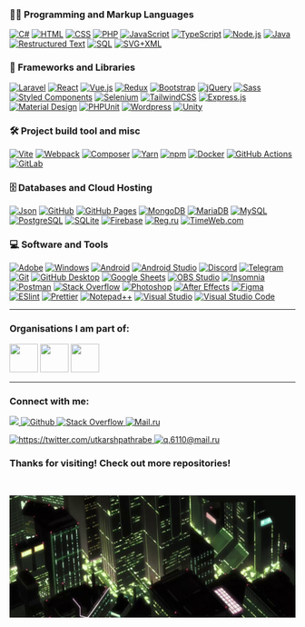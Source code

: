 ### :woman_technologist: Programming and Markup Languages

<p>
    <a href="#"><img alt="C#" src="https://custom-icon-badges.demolab.com/badge/C%23-68217A.svg?logo=cs2&logoColor=white" /></a>
    <a href="#"><img alt="HTML" src="https://img.shields.io/badge/HTML-E34F26.svg?logo=html5&logoColor=white" /></a>
    <a href="#"><img alt="CSS" src="https://img.shields.io/badge/CSS-1572B6.svg?logo=css3&logoColor=white" /></a>
    <a href="#"><img alt="PHP" src="https://img.shields.io/badge/PHP-777BB4.svg?logo=php&logoColor=white" /></a>
    <a href="#"><img alt="JavaScript" src="https://img.shields.io/badge/JavaScript-F7DF1E.svg?logo=javascript&logoColor=black" /></a>
    <a href="#"><img alt="TypeScript" src="https://img.shields.io/badge/TypeScript-007ACC.svg?logo=typescript&logoColor=white" /></a>
    <a href="#"><img alt="Node.js" src="https://img.shields.io/badge/Node.js-43853D.svg?logo=node.js&logoColor=white" /></a>
    <a href="#"><img alt="Java" src="https://custom-icon-badges.demolab.com/badge/Java-007396.svg?logo=java&logoColor=white" /></a>
    <a href="#"><img alt="Restructured Text" src="https://img.shields.io/badge/Restructured Text-3a4148.svg?logo=readthedocs&logoColor=white" /></a>
    <a href="#"><img alt="SQL" src="https://custom-icon-badges.demolab.com/badge/SQL-025E8C.svg?logo=database&logoColor=white" /></a>
    <a href="#"><img alt="SVG+XML" src="https://img.shields.io/badge/SVG%2BXML-e0982c.svg?logo=svg&logoColor=white" /></a>
</p>

### 🧰 Frameworks and Libraries

<p>
    <a href="#"><img alt="Laravel" src="https://img.shields.io/badge/-Laravel-F23529?logo=Laravel&logoColor=white" /></a>
    <a href="#"><img alt="React" src="https://img.shields.io/badge/-React-45b8d8?logo=react&logoColor=white" /></a>
    <a href="#"><img alt="Vue.js" src="https://img.shields.io/badge/Vue.js-4FC08D?logo=vuedotjs&logoColor=fff" /></a>
    <a href="#"><img alt="Redux" src="https://img.shields.io/badge/-Redux-764ABC?logo=redux&logoColor=white" /></a>
    <a href="#"><img alt="Bootstrap" src="https://img.shields.io/badge/Bootstrap-7952B3.svg?logo=bootstrap&logoColor=white" /></a>
    <a href="#"><img alt="jQuery" src="https://img.shields.io/badge/jQuery-0769AD.svg?logo=jquery&logoColor=white" /></a>
    <a href="#"><img alt="Sass" src="https://img.shields.io/badge/-Sass-CC6699?logo=sass&logoColor=white" /></a>
    <a href="#"><img alt="Styled Components" src="https://img.shields.io/badge/-Styled_Components-db7092?logo=styled-components&logoColor=white" /></a>
    <a href="#"><img alt="Selenium" src="https://img.shields.io/static/v1?label=&message=Selenium&color=43B02A&logo=selenium&logoColor=white" /></a>
    <a href="#"><img alt="TailwindCSS" src="https://img.shields.io/badge/-Tailwind%20CSS-37A59F?logo=tailwind-css&logoColor=white" /></a>
    <a href="#"><img alt="Express.js" src="https://img.shields.io/badge/Express.js-404d59.svg?logo=express&logoColor=white" /></a>
    <a href="#"><img alt="Material Design" src="https://img.shields.io/badge/Material%20Design-0081CB.svg?logo=material-design&logoColor=white" /></a>
    <a href="#"><img alt="PHPUnit" src="https://custom-icon-badges.demolab.com/badge/PHPUnit-366488.svg?logo=test-tube&logoColor=white" /></a>
    <a href="#"><img alt="Wordpress" src="https://img.shields.io/badge/Wordpress-21759B?logo=wordpress&logoColor=white" /></a>
    <a href="#"><img alt="Unity" src="https://img.shields.io/badge/Unity-%23000000.svg?logo=unity&logoColor=white" /></a>
</p>

### 🛠️ Project build tool and misc

<p>
    <a href="#"><img alt="Vite" src="https://img.shields.io/badge/-Vite-%23646CFF?logo=vite&logoColor=white" /></a>
    <a href="#"><img alt="Webpack" src="https://img.shields.io/badge/-Webpack-2B3A42?logo=webpack&logoColor=white" /></a>
    <a href="#"><img alt="Composer" src="https://img.shields.io/badge/Composer-885630?logo=composer&logoColor=fff" /></a>
    <a href="#"><img alt="Yarn" src="https://img.shields.io/badge/Yarn-2C8EBB?logo=yarn&logoColor=fff" /></a>
    <a href="#"><img alt="npm" src="https://img.shields.io/badge/-NPM-CB3837?logo=npm&logoColor=white" /></a>
    <a href="#"><img alt="Docker" src="https://img.shields.io/badge/-Docker-46a2f1?logo=docker&logoColor=white" /></a>
    <a href="#"><img alt="GitHub Actions" src="https://img.shields.io/badge/-Github_Actions-2088FF?logo=github-actions&logoColor=white" /></a>
    <a href="#"><img alt="GitLab" src="https://img.shields.io/badge/-GitLab-FCA121?logo=gitlab" /></a>
</p>

### 🗄️ Databases and Cloud Hosting

<p>
    <a href="#"><img alt="Json" src="https://img.shields.io/badge/json-5E5C5C?style=flat&logo=json&logoColor=white" /></a>
    <a href="#"><img alt="GitHub" src="https://img.shields.io/badge/-GitHub-181717?logo=github" /></a>
    <a href="#"><img alt="GitHub Pages" src="https://img.shields.io/badge/GitHub%20Pages-327FC7.svg?logo=github&logoColor=white" /></a>
    <a href="#"><img alt="MongoDB" src ="https://img.shields.io/badge/MongoDB-4ea94b.svg?logo=mongodb&logoColor=white" /></a>
    <a href="#"><img alt="MariaDB" src ="https://img.shields.io/badge/MariaDB-003545.svg?logo=mariadb&logoColor=white" /></a>
    <a href="#"><img alt="MySQL" src="https://img.shields.io/badge/MySQL-4479A1.svg?logo=mysql&logoColor=white" /></a>
    <a href="#"><img alt="PostgreSQL" src ="https://img.shields.io/badge/PostgreSQL-316192.svg?logo=postgresql&logoColor=white" /></a>
    <a href="#"><img alt="SQLite" src ="https://img.shields.io/badge/SQLite-07405e.svg?logo=sqlite&logoColor=white" /></a>
    <a href="#"><img alt="Firebase" src ="https://img.shields.io/badge/Firebase-039BE5?logo=Firebase&logoColor=white" /></a>
    <a href="#"><img alt="Reg.ru" src="https://custom-icon-badges.demolab.com/badge/Reg.ru-0668C0.svg?logo=google-cloud&logoColor=white" /></a>
    <a href="#"><img alt="TimeWeb.com" src="https://custom-icon-badges.demolab.com/badge/TimeWeb.com-4E749E.svg?logo=google-cloud&logoColor=white" /></a>
</p>

### 💻 Software and Tools

<p>
    <a href="#"><img alt="Adobe" src="https://img.shields.io/badge/Adobe-FF0000.svg?logo=adobe&logoColor=white" /></a>
    <a href="#"><img alt="Windows" src="https://custom-icon-badges.demolab.com/badge/Windows-0078D6?logo=windows11&logoColor=white" /></a>
    <a href="#"><img alt="Android" src="https://img.shields.io/badge/Android-3DDC84?logo=android&logoColor=white" /></a>
    <a href="#"><img alt="Android Studio" src="https://img.shields.io/badge/Android%20Studio-008678.svg?logo=android-studio&logoColor=white" /></a>
    <a href="#"><img alt="Discord" src="https://img.shields.io/badge/-Discord-5865F2.svg?logo=discord&logoColor=white" /></a>
    <a href="#"><img alt="Telegram" src="https://img.shields.io/badge/Telegram-2CA5E0?logo=telegram&logoColor=white" /></a>
    <a href="#"><img alt="Git" src="https://img.shields.io/badge/Git-F05033.svg?logo=git&logoColor=white" /></a>
    <a href="#"><img alt="GitHub Desktop" src="https://img.shields.io/badge/GitHub%20Desktop-8034A9.svg?logo=github&logoColor=white" /></a>
    <a href="#"><img alt="Google Sheets" src="https://img.shields.io/badge/Google%20Sheets-34A853.svg?logo=google%20sheets&logoColor=white" /></a>
    <a href="#"><img alt="OBS Studio" src="https://img.shields.io/badge/-OBS-302E31?logo=obs-studio&logoColor=white" /></a>
    <a href="#"><img alt="Insomnia" src="https://img.shields.io/badge/-Insomnia-5849BE?logo=insomnia&logoColor=white" /></a>
    <a href="#"><img alt="Postman" src="https://img.shields.io/badge/Postman-FF6C37?logo=postman&logoColor=white" /></a>
    <a href="#"><img alt="Stack Overflow" src="https://img.shields.io/badge/-Stack%20Overflow-FE7A16?logo=stack-overflow&logoColor=white" /></a>
    <a href="#"><img alt="Photoshop" src="https://img.shields.io/badge/Adobe%20Photoshop-31A8FF?style=flat&logo=Adobe%20Photoshop&logoColor=white" /></a>
    <a href="#"><img alt="After Effects" src="https://img.shields.io/badge/After%20Effects-31A8FF?style=flat&logo=After%20Effects&logoColor=white" /></a>
    <a href="#"><img alt="Figma" src="https://img.shields.io/badge/Figma-F24E1E?style=flat&logo=figma&logoColor=white" /></a>
    <a href="#"><img alt="ESlint" src="https://img.shields.io/badge/-ESLint-%234B32C3?logo=eslint" /></a>
    <a href="#"><img alt="Prettier" src="https://img.shields.io/badge/-Prettier-%23F7B93E?logo=prettier&logoColor=ffffff" /></a>
    <a href="#"><img alt="Notepad++" src="https://img.shields.io/badge/Notepad++-90E59A.svg?&logo=notepad%2b%2b&logoColor=black" /></a>
    <a href="#"><img alt="Visual Studio" src="https://custom-icon-badges.demolab.com/badge/Visual%20Studio-5C2D91.svg?&logo=visual-studio&logoColor=white" /></a>
    <a href="#"><img alt="Visual Studio Code" src="https://custom-icon-badges.demolab.com/badge/Visual%20Studio%20Code-0078d7.svg?logo=vsc&logoColor=white" /></a>
</p>

---

### Organisations I am part of:

<p>
    <img width= "50" height= "50" src= "https://avatars.githubusercontent.com/u/66388388?s=88&v=4" />
    <img width= "50" height= "50" src= "https://avatars.githubusercontent.com/u/35373879?s=60&v=4" />
    <img width= "50" height= "50" src= "https://avatars.githubusercontent.com/u/87652881?s=200&v=4" />
</p>

---

### Connect with me:

<p>
    <a href="https://t.me/moepoi" target="_blank">
        <img src="https://img.shields.io/badge/Telegram-%40moepoi-28a8ea" />
    </a>
    <a href="#">
        <img alt="Github" src="http://img.shields.io/badge/-@veffo-black?logo=github&link=https://github.com/Defcon27/" />
    </a>
    <a href="#">
        <img alt="Stack Overflow" src="https://img.shields.io/badge/-Stack%20Overflow-FE7A16?logo=stack-overflow&logoColor=white" />
    </a>
    <a href="#">
        <img alt="Mail.ru" src="https://img.shields.io/badge/-Mail.ru-d14836?logo=Gmail&logoColor=white&link=mailto:q.6110@mail.ru" />
    </a>
</p>

<p>
    <a href="https://twitter.com/utkarshpathrabe" target="_blank">
        <img width="30" height="30" src="https://www.vectorlogo.zone/logos/twitter/twitter-official.svg" alt="https://twitter.com/utkarshpathrabe" />
    </a>
    <a href="mailto:q.6110@mail.ru">
        <img width="30" height="30" src="https://www.vectorlogo.zone/logos/gmail/gmail-icon.svg" alt="q.6110@mail.ru" />
    </a>
</p>

<!--
<p align="center">This <i>README</i> file is generated <b>every 3 hours</b>!</br>Last refresh: Friday, 20 December, 01:03 CET<br /><a href="https://medium.com/@th.guibert/how-to-create-a-self-updating-readme-md-for-your-github-profile-f8b05744ca91">Create your own here!</a></p>
-->

### Thanks for visiting! Check out more repositories!

<br />

<p>
    <img alt="Json" src="assets/images/footer.jpg" />
</p>
